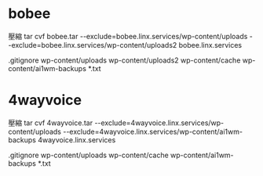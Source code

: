 # bobee 
壓縮
tar cvf bobee.tar --exclude=bobee.linx.services/wp-content/uploads --exclude=bobee.linx.services/wp-content/uploads2 bobee.linx.services

.gitignore
wp-content/uploads
wp-content/uploads2
wp-content/cache
wp-content/ai1wm-backups
*.txt

# 4wayvoice
壓縮
tar cvf 4wayvoice.tar --exclude=4wayvoice.linx.services/wp-content/uploads --exclude=4wayvoice.linx.services/wp-content/ai1wm-backups 4wayvoice.linx.services

.gitignore
wp-content/uploads
wp-content/cache
wp-content/ai1wm-backups
*.txt

